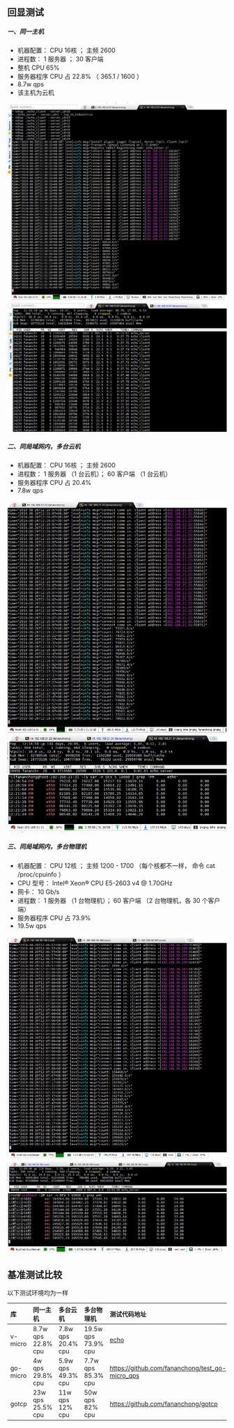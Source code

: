 ## 回显测试

##### 一、同一主机

- 机器配置： CPU 16核 ； 主频 2600
- 进程数： 1 服务器 ； 30 客户端
- 整机 CPU 65%
- 服务器程序 CPU 占 22.8% （ 365.1 / 1600 ）
- 8.7w qps
- 该主机为云机

![p1](assets/1-1.jpg)
![p2](assets/1-2.jpg)

##### 二、同局域网内，多台云机

- 机器配置： CPU 16核 ； 主频 2600
- 进程数： 1 服务器 （1 台云机）； 60 客户端 （1 台云机）
- 服务器程序 CPU 占 20.4%
- 7.8w qps

![p1](assets/2-1.jpg)
![p2](assets/2-2.jpg)
![p3](assets/2-3.jpg)

##### 三、同局域网内，多台物理机

- 机器配置： CPU 12核 ； 主频 1200 - 1700 （每个核都不一样， 命令 cat /proc/cpuinfo ）
- CPU 型号： Intel® Xeon® CPU E5-2603 v4 @ 1.70GHz
- 网卡： 10 Gb/s
- 进程数： 1 服务器 （1 台物理机）； 60 客户端 （2 台物理机，各 30 个客户端）
- 服务器程序 CPU 占 73.9%
- 19.5w qps

![p1](assets/3-1.jpg)
![p2](assets/3-2.jpg)
![p3](assets/3-3.jpg)

## 基准测试比较

以下测试环境均为一样

库        | 同一主机                 | 多台云机                   | 多台物理机                | 测试代码地址
:---------|:-------------------------|:---------------------------|:-------------------------|:----------------
v-micro   | 8.7w qps <br> 22.8% cpu  | 7.8w qps <br> 20.4% cpu    | 19.5w qps <br> 73.9% cpu | [echo](.)
go-micro  | 4w qps <br> 29.8% cpu    | 5.9w qps <br> 49.3% cpu    | 7.7w qps <br> 85.3% cpu  | https://github.com/fananchong/test_go-micro_qps
gotcp     | 23w qps <br> 25.5% cpu   | 11w qps <br> 12% cpu       | 50w qps <br> 82% cpu     | https://github.com/fananchong/gotcp
